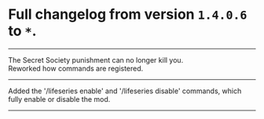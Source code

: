 # Full changelog from version `1.4.0.6` to `*`.

----------

The Secret Society punishment can no longer kill you.<br>
Reworked how commands are registered.

----------

Added the '/lifeseries enable' and '/lifeseries disable' commands, which fully enable or disable the mod.

----------

